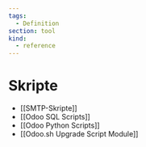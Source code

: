 ```yaml
---
tags:
  - Definition
section: tool
kind:
  - reference
---
```


# Skripte

- [[SMTP-Skripte]]
- [[Odoo SQL Scripts]]
- [[Odoo Python Scripts]]
- [[Odoo.sh Upgrade Script Module]]
